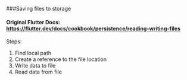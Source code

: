 ###Saving files to storage

#### Original Flutter Docs: https://flutter.dev/docs/cookbook/persistence/reading-writing-files

Steps:
1. Find local path
2. Create a reference to the file location
3. Write data to file
4. Read data from file
